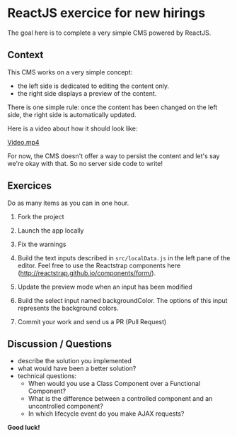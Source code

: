 # ReactJS exercice for new hirings

The goal here is to complete a very simple CMS powered by ReactJS.

## Context

This CMS works on a very simple concept:
  - the left side is dedicated to editing the content only.
  - the right side displays a preview of the content.

There is one simple rule: once the content has been changed on the left side, the right side is automatically updated.

Here is a video about how it should look like:

[Video.mp4](./output.mp4)

For now, the CMS doesn't offer a way to persist the content and let's say we're okay with that. So no server side code to write!

## Exercices

Do as many items as you can in one hour.

1. Fork the project

2. Launch the app locally

3. Fix the warnings

4. Build the text inputs described in `src/localData.js` in the left pane of the editor. Feel free to use the Reactstrap components here (http://reactstrap.github.io/components/form/).

5. Update the preview mode when an input has been modified

6. Build the select input named backgroundColor. The options of this input represents the background colors.

7. Commit your work and send us a PR (Pull Request)

## Discussion / Questions

- describe the solution you implemented
- what would have been a better solution?
- technical questions:
  - When would you use a Class Component over a Functional Component?
  - What is the difference between a controlled component and an uncontrolled component?
  - In which lifecycle event do you make AJAX requests?


**Good luck!**
